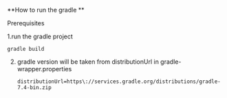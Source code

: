 **How to run the gradle **

Prerequisites
      
1.run the gradle project 
                 
    gradle build 


2.  gradle version will be taken from distributionUrl in gradle-wrapper.properties

        distributionUrl=https\://services.gradle.org/distributions/gradle-7.4-bin.zip

     
          
       

   